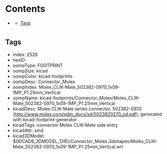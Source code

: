 



Contents
========

* [](#)
	* [Tags](#tags)

# 

## Tags

- index: 2526
- hexID: 
- oompType: FOOTPRINT
- oompSize: kicad
- oompColor: kicad-footprints
- oompDesc: Connector_Molex
- oompIndex: Molex_CLIK-Mate_502382-0970_1x09-1MP_P1.25mm_Vertical
- oompName: kicad-footprints/Connector_Molex/Molex_CLIK-Mate_502382-0970_1x09-1MP_P1.25mm_Vertical
- kicadDesc: Molex CLIK-Mate series connector, 502382-0970 (http://www.molex.com/pdm_docs/sd/5023820270_sd.pdf), generated with kicad-footprint-generator
- kicadTags: connector Molex CLIK-Mate side entry
- kicadAttr: smd
- kicad3DModel: ${KICAD6_3DMODEL_DIR}/Connector_Molex.3dshapes/Molex_CLIK-Mate_502382-0970_1x09-1MP_P1.25mm_Vertical.wrl
